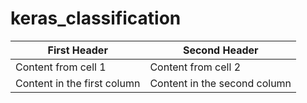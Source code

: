 # keras_classification

First Header | Second Header  
------------ | -------------  
Content from cell 1 | Content from cell 2  
Content in the first column | Content in the second column  
